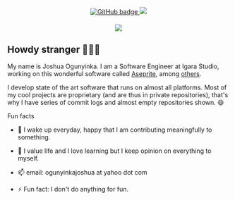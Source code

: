 <p align="center">
  <a href="https://github.com/iamOgunyinka?tab=followers">
    <img src="https://img.shields.io/github/followers/iamOgunyinka?label=Followers&logo=GitHub&style=for-the-badge" alt="GitHub badge" />
  </a>
  <a href="http://twitter.com/iamOgunyinka">
    <img src="https://img.shields.io/twitter/follow/iamOgunyinka?label=Twitter&logo=twitter&style=for-the-badge" />
  </a>
</p>
<h4 align="center"><img src="https://github-readme-stats.vercel.app/api?username=iamOgunyinka&show_icons=true&theme=tokyonight" /></h4>

## Howdy stranger 👋👋👋

My name is Joshua Ogunyinka. I am a Software Engineer at Igara Studio, working on this wonderful software called [Aseprite](https://github.com/aseprite/aseprite), among [others](https://github.com/aseprite/).

I develop state of the art software that runs on almost all platforms. Most of my cool projects are proprietary (and are thus in private repositories), that's why I have series of commit logs and almost empty repositories shown. 😄

Fun facts

- 👯 I wake up everyday, happy that I am contributing meaningfully to something.

- 💬 I value life and I love learning but I keep opinion on everything to myself.

- 📫 email: ogunyinkajoshua at yahoo dot com

- ⚡ Fun fact: I don't do anything for fun.
